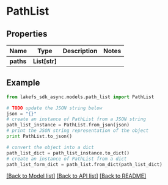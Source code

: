 # PathList


## Properties
Name | Type | Description | Notes
------------ | ------------- | ------------- | -------------
**paths** | **List[str]** |  | 

## Example

```python
from lakefs_sdk_async.models.path_list import PathList

# TODO update the JSON string below
json = "{}"
# create an instance of PathList from a JSON string
path_list_instance = PathList.from_json(json)
# print the JSON string representation of the object
print PathList.to_json()

# convert the object into a dict
path_list_dict = path_list_instance.to_dict()
# create an instance of PathList from a dict
path_list_form_dict = path_list.from_dict(path_list_dict)
```
[[Back to Model list]](../README.md#documentation-for-models) [[Back to API list]](../README.md#documentation-for-api-endpoints) [[Back to README]](../README.md)


